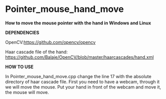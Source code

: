 # Pointer_mouse_hand_move
**How to move the mouse pointer with the hand in Windows and Linux**

**DEPENDENCIES**

OpenCV:https://github.com/opencv/opencv

Haar cascade file of the hand: https://github.com/Balaje/OpenCV/blob/master/haarcascades/hand.xml

**HOW TO USE**

In Pointer_mouse_hand_move.cpp change the line 17 with the absolute directory of haar cascade file. 
First you need to have a webcam, through it we will move the mouse.
Put your hand in front of the webcam and move it, the mouse will move.
